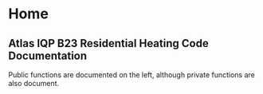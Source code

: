 # Home

## Atlas IQP B23 Residential Heating Code Documentation

Public functions are documented on the left, although private functions are also document.